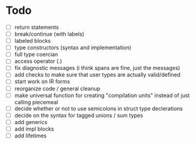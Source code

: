 # Todo

- [ ] return statements
- [ ] break/continue (with labels)
- [ ] labeled blocks
- [ ] type constructors (syntax and implementation)
- [ ] full type coercian
- [ ] access operator (.)
- [ ] fix diagnostic messages (i think spans are fine, just the messages)
- [ ] add checks to make sure that user types are actually valid/defined
- [ ] start work on IR forms
- [ ] reorganize code / general cleanup
- [ ] make universal function for creating "compilation units" instead of just calling piecemeal
- [ ] decide whether or not to use semicolons in struct type declerations
- [ ] decide on the syntax for tagged unions / sum types
- [ ] add generics
- [ ] add impl blocks
- [ ] add lifetimes
